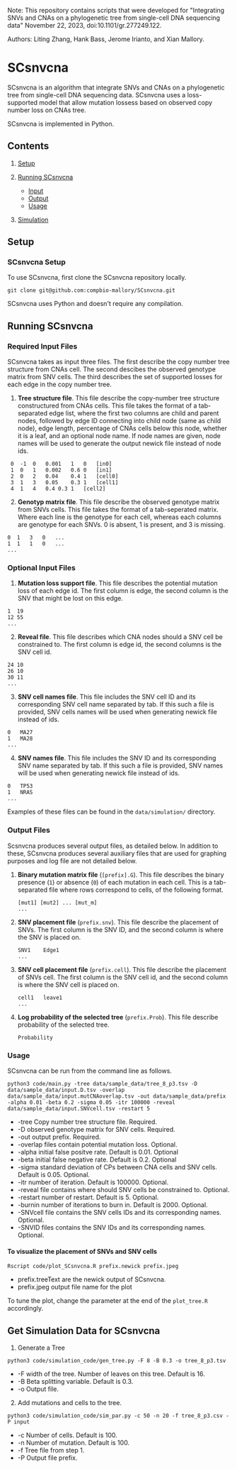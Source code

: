 Note: This repository contains scripts that were developed for "Integrating SNVs and CNAs on a phylogenetic tree from single-cell DNA sequencing data" November 22, 2023, doi:10.1101/gr.277249.122. 

Authors: Liting Zhang, Hank Bass, Jerome Irianto, and Xian Mallory. 

# SCsnvcna
SCsnvcna is an algorithm that integrate SNVs and CNAs on a phylogenetic tree from single-cell DNA sequencing data. SCsnvcna uses a loss-supported model that allow mutation lossess based on observed copy number loss on CNAs tree. 


SCsnvcna is implemented in Python. 

## Contents
1. [Setup](#setup) 

2. [Running SCsnvcna](#runningscsnvcna)
	- [Input](#input)
	- [Output](#output)
	- [Usage](#usage)
3. [Simulation](#getsimulation)

<a name="setup"></a>
## Setup

### SCsnvcna Setup
To use SCsnvcna, first clone the SCsnvcna repository locally. 

```git clone git@github.com:compbio-mallory/SCsnvcna.git```

SCsnvcna uses Python and doesn't require any compilation. 


<a name="runningscsnvcna"></a>
## Running SCsnvcna
<a name="input"></a>
### Required Input Files
SCsnvcna takes as input three files. The first describe the copy number tree structure from CNAs cell. The second descibes the observed genotype matrix from SNV cells. The third describes the set of supported losses for each edge in the copy number tree. 

1. **Tree structure file**. This file describe the copy-number tree structure constructured from CNAs cells. This file takes the format of a tab-separated edge list, where the first two columns are child and parent nodes, followed by  edge ID connecting into child node (same as child node), edge length, percentage of CNAs cells below this node, whether it is a leaf, and an optional node name. If node names are given, node names will be used to generate the output newick file instead of node ids. 
```
 0	-1	0	0.001	1	0	[in0]
 1	0	1	0.002	0.6	0	[in1]
 2	0	2	0.04	0.4	1	[cell0]
 3	1	3	0.05	0.3	1	[cell1]
 4	1	4	0.4	0.3	1	[cell2]
```
2. **Genotyp matrix file**. This file describe the observed genotype matrix from SNVs cells. This file takes the format of a tab-seperated matrix. Where each line is the genotype for each cell, whereas each columns are genotype for each SNVs. 0 is absent, 1 is present, and 3 is missing.
 ```
 0	1	3	0	...
 1	1	1	0	...
 ...
 ```

### Optional Input Files 
1. **Mutation loss support file**. This file describes the potential mutation loss of each edge id. The first column is edge, the second column is the SNV that might be lost on this edge. 
 ```
 1	19
 12	55
 ...
 ```
 
 2. **Reveal file**. This file describes which CNA nodes should a SNV cell be constrained to. The first column is edge id, the second columns is the SNV cell id. 
 ```
 24	10
 26	10
 30	11
 ...
 ```
 
3. **SNV cell names file**. This file includes the SNV cell ID and its corresponding SNV cell name separated by tab. If this such a file is provided, SNV cells names will be used when generating newick file instead of ids. 
```
0	MA27
1	MA28
...
```
4. **SNV  names file**. This file includes the SNV ID and its corresponding SNV name separated by tab. If this such a file is provided, SNV names will be used when generating newick file instead of ids. 
```
0	TP53
1	NRAS
...
```

Examples of these files can be found in the `data/simulation/` directory.

<a name="output"></a>
### Output Files

Scsnvcna produces several output files, as detailed below. In addition to these, SCsnvcna produces several auxiliary files that are used for graphing purposes and log file are not detailed below. 

1. **Binary mutation matrix file** (`[prefix].G`). This file describes the binary presence (`1`) or absence (`0`) of each mutation in each cell. This is a tab-separated file where rows correspond to cells, of the following format. 
	```
	[mut1] [mut2] ... [mut_m]
	...
	```
2. **SNV placement file** (`prefix.snv`). This file describe the placement of SNVs. The first column is the SNV ID, and the second column is where the SNV is placed on.
	```
	SNV1	Edge1
	...
	```
3. **SNV cell placement file** (`prefix.cell`). This file describe the placement of SNVs cell. The first column is the SNV cell id, and the second column is where the SNV cell is placed on.
 	```
	cell1	leave1
	...
	```
	
4. **Log probability of the selected tree** (`prefix.Prob`). This file describe probability of the selected tree.
 	```
	Probability
	```
### Usage

SCsnvcna can be run from the command line as follows.

```
python3 code/main.py -tree data/sample_data/tree_8_p3.tsv -D data/sample_data/input.D.tsv -overlap data/sample_data/input.mutCNAoverlap.tsv -out data/sample_data/prefix -alpha 0.01 -beta 0.2 -sigma 0.05 -itr 100000 -reveal data/sample_data/input.SNVcell.tsv -restart 5
```
 - -tree Copy number tree structure file. Required.
 - -D observed genotype matrix for SNV cells. Required. 
 - -out output prefix. Required. 
 - -overlap files contain potential mutation loss. Optional.
 - -alpha initial false positve rate. Default is 0.01. Optional
 - -beta initial false negative rate. Default is 0.2. Optional
 - -sigma standard deviation of CPs between CNA cells and SNV cells. Default is 0.05. Optional.
 - -itr number of iteration. Default is 100000. Optional.
 - -reveal file contains where should SNV cells be constrained to. Optional.
 - -restart number of restart. Default is 5. Optional.
 - -burnin number of iterations to burn in. Default is 2000. Optional.
 - -SNVcell file contains the SNV cells IDs and its corresponding names. Optional.
 - -SNVID files contains the SNV IDs and its corresponding names. Optional.

#### To visualize the placement of SNVs and SNV cells
```
Rscript code/plot_SCsnvcna.R prefix.newick prefix.jpeg
```
 - prefix.treeText are the newick output of SCsnvcna.
 - prefix.jpeg output file name for the plot

To tune the plot, change the parameter at the end of the `plot_tree.R` accordingly.  

<a name="getsimulation"></a>
## Get Simulation Data for SCsnvcna
1. Generate a Tree
```
python3 code/simulation_code/gen_tree.py -F 8 -B 0.3 -o tree_8_p3.tsv
```
 - -F width of the tree. Number of leaves on this tree. Default is 16.
 - -B Beta splitting variable. Default is 0.3.
 - -o Output file. 
2. Add mutations and cells to the tree.
```
python3 code/simulation_code/sim_par.py -c 50 -n 20 -f tree_8_p3.csv -P input
```
 - -c Number of cells. Default is 100.
 - -n Number of mutation. Default is 100.
 - -f Tree file from step 1.
 - -P Output file prefix. 
